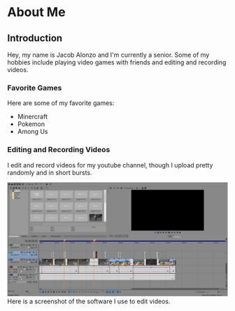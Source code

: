 # About Me

## Introduction
Hey, my name is Jacob Alonzo and I'm currently a senior. Some of my hobbies include playing video games with friends and editing and recording videos.

### Favorite Games
Here are some of my favorite games:
<ul>
  <li>Minercraft</li>
  <li>Pokemon</li>
  <li>Among Us</li>
</ul>

### Editing and Recording Videos
I edit and record videos for my youtube channel, though I upload pretty randomly and in short bursts.

![Editing](Editing.PNG)
Here is a screenshot of the software I use to edit videos.
